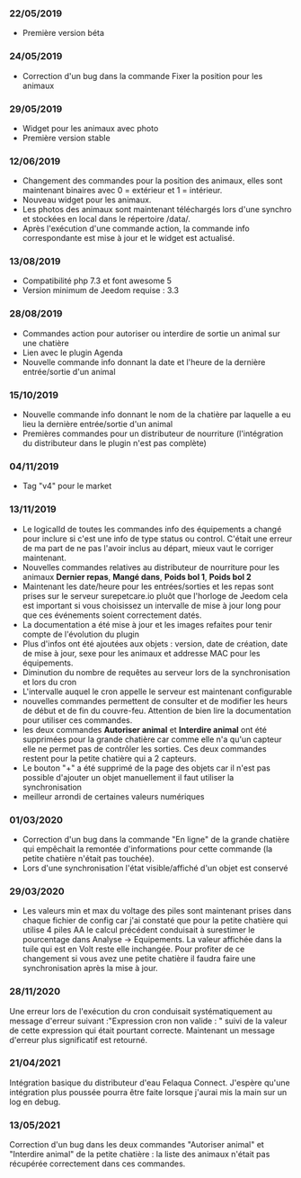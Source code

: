 ### 22/05/2019
 
-   Première version  béta
 
### 24/05/2019

-   Correction d'un bug dans la commande Fixer la position pour les animaux

### 29/05/2019

-   Widget pour les animaux avec photo
-   Première version stable

### 12/06/2019

-   Changement des commandes pour la position des animaux, elles sont maintenant binaires
avec 0 = extérieur et 1 = intérieur.
-   Nouveau widget pour les animaux.
-   Les photos des animaux sont maintenant téléchargés lors d'une synchro et stockées en local
dans le répertoire /data/.
-   Après l'exécution d'une commande action, la commande info correspondante est mise à jour et le
widget est actualisé.

### 13/08/2019

- Compatibilité php 7.3 et font awesome 5
- Version minimum de Jeedom requise : 3.3

### 28/08/2019

- Commandes action pour autoriser ou interdire de sortie un animal sur une chatière
- Lien avec le plugin Agenda
- Nouvelle commande info donnant la date et l'heure de la dernière entrée/sortie d'un animal

### 15/10/2019

- Nouvelle commande info donnant le nom de la chatière par laquelle a eu lieu la dernière entrée/sortie d'un animal
- Premières commandes pour un distributeur de nourriture (l'intégration du distributeur dans le plugin n'est pas complète)

### 04/11/2019

- Tag "v4" pour le market

### 13/11/2019

- Le logicalId de toutes les commandes info des équipements a changé pour inclure si c'est une info de type status ou control. 
C'était une erreur de ma part de ne pas l'avoir inclus au départ, mieux vaut le corriger maintenant.
- Nouvelles commandes relatives au distributeur de nourriture pour les animaux **Dernier repas**, **Mangé dans**, **Poids bol 1**,
**Poids bol 2**
- Maintenant les date/heure pour les entrées/sorties et les repas sont prises sur le serveur surepetcare.io pluôt que l'horloge de Jeedom
cela est important si vous choisissez un intervalle de mise à jour long pour que ces événements soient correctement datés.
- La documentation a été mise à jour et les images refaites pour tenir compte de l'évolution du plugin
- Plus d'infos ont été ajoutées aux objets : version, date de création, date de mise à jour, sexe pour les animaux et addresse MAC pour les équipements.
- Diminution du nombre de requêtes au serveur lors de la synchronisation et lors du cron
- L'intervalle auquel le cron appelle le serveur est maintenant configurable 
- nouvelles commandes permettent de consulter et de modifier les heurs de début et de fin du couvre-feu. Attention de bien lire la documentation 
pour utiliser ces commandes.
- les deux commandes **Autoriser animal** et **Interdire animal** ont été supprimées pour la grande chatière car comme elle n'a qu'un capteur
elle ne permet pas de contrôler les sorties. Ces deux commandes restent pour la petite chatière qui a 2 capteurs.
- Le bouton "+" a été supprimé de la page des objets car il n'est pas possible d'ajouter un objet manuellement il faut utiliser la synchronisation
- meilleur arrondi de certaines valeurs numériques

### 01/03/2020

- Correction d'un bug dans la commande "En ligne" de la grande chatière qui empêchait la remontée d'informations pour cette commande (la petite chatière n'était pas touchée).
- Lors d'une synchronisation l'état visible/affiché d'un objet est conservé

### 29/03/2020

- Les valeurs min et max du voltage des piles sont maintenant prises dans chaque fichier de config car j'ai constaté que pour la petite chatière qui utilise 4 piles AA
le calcul précédent conduisait à surestimer le pourcentage dans Analyse -> Equipements. La valeur affichée dans la tuile qui est en Volt reste elle inchangée. Pour profiter
de ce changement si vous avez une petite chatière il faudra faire une synchronisation après la mise à jour.

### 28/11/2020

Une erreur lors de l'exécution du cron conduisait systématiquement au message d'erreur suivant :"Expression cron non valide : " suivi de la valeur de cette expression qui était pourtant correcte.
Maintenant un message d'erreur plus significatif est retourné.

### 21/04/2021

Intégration basique du distributeur d'eau Felaqua Connect. J'espère qu'une intégration plus poussée pourra être faite lorsque j'aurai mis la main sur un log en debug.

### 13/05/2021

Correction d'un bug dans les deux commandes "Autoriser animal" et "Interdire animal" de la petite chatière : la liste des animaux n'était pas récupérée correctement dans ces commandes.